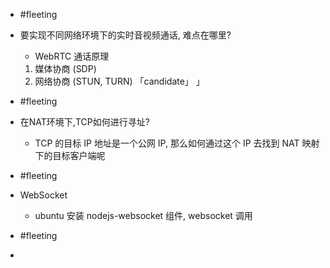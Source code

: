 

- #fleeting
- 要实现不同网络环境下的实时音视频通话, 难点在哪里?
    - WebRTC 通话原理
    1. 媒体协商 (SDP)
    2. 网络协商 (STUN, TURN) 「candidate」
」
- #fleeting
- 在NAT环境下,TCP如何进行寻址?
    - TCP 的目标 IP 地址是一个公网 IP, 那么如何通过这个 IP 去找到 NAT 映射下的目标客户端呢

- #fleeting
- WebSocket
    - ubuntu 安装 nodejs-websocket 组件, websocket 调用

- #fleeting 
- 